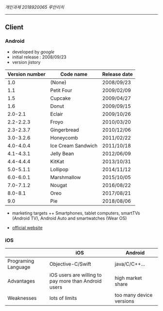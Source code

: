 *개인과제* *2018920065* *루안리치*

-----------------------------------------------------
## Client

### Android
+ developed by *google*
+ initial release : 2008/09/23
+ version jistory


|Version number|Code name|Release date|
|--------------|---------|------------|
|1.0|(None)|2008/09/23|
|1.1|Petit Four|2009/02/09|
|1.5|Cupcake|2009/04/27|
|1.6|Donut|2009/09/15|
|2.0-2.1|Eclair|2009/10/26|
|2.2-2.2.3|Froyo|2010/03/20|
|2.3-2.3.7|Gingerbread|2010/12/06|
|3.0-3.2.6|Honeycomb|2011/02/22|
|4.0-4.0.4|Ice Cream Sandwich|2011/10/18|
|4.1-4.3.1|Jelly Bean|2012/06/09|
|4.4-4.4.4|KitKat|2013/10/31|
|5.0-5.1.1|Lollipop|2014/11/12|
|6.0-6.0.1|Marshmallow|2015/10/05|
|7.0-7.1.2|Nougat|2016/08/22|
|8.0-8.1|Oreo|2017/08/21|
|9.0|Pie|2018/08/06|

+ marketing targets
++ Smartphones, tablet computers, smartTVs (Android TV), Android Auto and smartwatches (Wear OS)

+ [official website](https://www.android.com)

### iOS



|                   | iOS             | Android           |
|-------------------|-----------------|-------------------|
|Programing Language|Objective-C/Swift|java/C/C++...|
|Advantages         |iOS users are willing to pay more than Android users|high market share|
|Weaknesses         |lots of limits|too many device versions|
